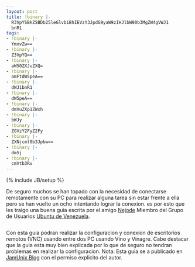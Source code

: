 ```yaml
---
layout: post
title: !binary |-
  R3VpYSBkZSBDb25leGlvbiBhIEVzY3JpdG9yaW9zIHJlbW90b3MgZW4gVWJ1
  bnR1
tags:
- !binary |-
  YmxvZw==
- !binary |-
  Z3VpYQ==
- !binary |-
  aW50ZXJuZXQ=
- !binary |-
  amFtdW5peA==
- !binary |-
  dWJ1bnR1
- !binary |-
  dW5peA==
- !binary |-
  dmVuZXp1ZWxh
- !binary |-
  bWJy
- !binary |-
  ZGVzY2FyZ2Fy
- !binary |-
  ZXNjcml0b3Jpbw==
- !binary |-
  dm5j
- !binary |-
  cmVtb3Rv
---
```

{% include JB/setup %}

De seguro muchos se han topado con la necesidad de conectarse remotamente con su PC para realizar alguna tarea sin estar frente a ella pero se han vuelto un ocho intentando lograr la conexion. es por esto que les traigo una buena guia escrita por el amigo <a href="https://wiki.ubuntu.com/NelsonDelgado">Nejode</a> Miembro del Grupo de Usuarios <a href="http://www.ubuntu-ve.org">Ubuntu de Venezuela</a>.

<a href="http://db.tt/vXNBRtzo"><img src="http://i.imgur.com/ambFHl.jpg" title="Hosted by imgur.com" alt="" /></a>


Con esta guia podran realizar la configuracion y conexion de escritorios remotos (VNC) usando entre dos PC usando Vino y Vinagre. Cabe destacar que la guia esta muy bien explicada por lo que de seguro no tendran problemas en realizar la configuracion.
Nota: Esta guia se a publicado en <a href="http://blog.jam.net.ve">JamUnix Blog</a> con el permiso explicito del autor.
